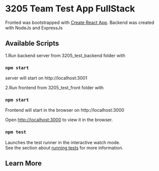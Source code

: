 # 3205 Team Test App FullStack

Fronted was bootstrapped with [Create React App](https://github.com/facebook/create-react-app).
Backend was created with NodeJs and ExpressJs

## Available Scripts

1.Run backend server from 3205_test_backend folder with

### `npm start`

server will start on http://localhost:3001

2.Run frontend from 3205_test_front folder with

### `npm start`

Frontend will start in the browser on http://localhost:3000

Open [http://localhost:3000](http://localhost:3000) to view it in the browser.

### `npm test`

Launches the test runner in the interactive watch mode.\
See the section about [running tests](https://facebook.github.io/create-react-app/docs/running-tests) for more information.

## Learn More
